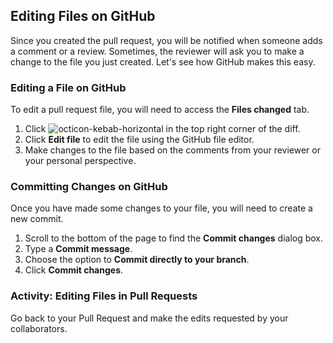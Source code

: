 ## Editing Files on GitHub

Since you created the pull request, you will be notified when someone adds a comment or a review. Sometimes, the reviewer will ask you to make a change to the file you just created. Let's see how GitHub makes this easy.

### Editing a File on GitHub

To edit a pull request file, you will need to access the **Files changed** tab.

1. Click ![octicon-kebab-horizontal] in the top right corner of the diff.
1. Click **Edit file** to edit the file using the GitHub file editor.
1. Make changes to the file based on the comments from your reviewer or your personal perspective.

### Committing Changes on GitHub

Once you have made some changes to your file, you will need to create a new commit.

1. Scroll to the bottom of the page to find the **Commit changes** dialog box.
1. Type a **Commit message**.
1. Choose the option to **Commit directly to your branch**.
1. Click **Commit changes**.

### Activity: Editing Files in Pull Requests

Go back to your Pull Request and make the edits requested by your collaborators.

[octicon-diff]: https://unpkg.com/octicons/build/svg/diff.svg

[octicon-kebab-horizontal]: https://unpkg.com/octicons/build/svg/kebab-horizontal.svg
